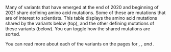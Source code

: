 Many of variants that have emerged at the end of 2020 and beginning of 2021 share defining amino acid mutations. Some of these are mutations that are of interest to scientists. This table displays the amino acid mutations shared by the variants below (top), and the other defining mutations of these variants (below). You can toggle how the shared mutations are sorted.

You can read more about each of the variants on the pages for <Var name="20I/501Y.V1"/>, <Var name="20H/501Y.V2"/>, and <Var name="20J/501Y.V3"/>.
